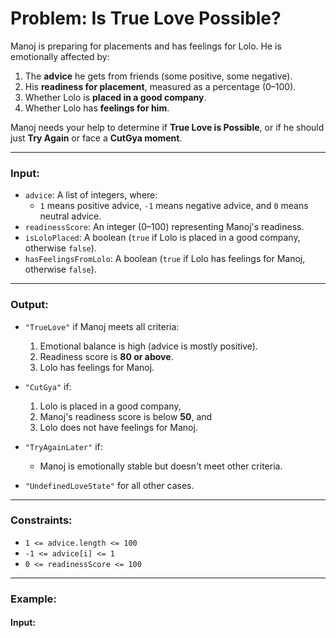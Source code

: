 # Problem: Is True Love Possible?

Manoj is preparing for placements and has feelings for Lolo. He is emotionally affected by:
1. The **advice** he gets from friends (some positive, some negative).
2. His **readiness for placement**, measured as a percentage (0–100).
3. Whether Lolo is **placed in a good company**.
4. Whether Lolo has **feelings for him**.

Manoj needs your help to determine if **True Love is Possible**, or if he should just **Try Again** or face a **CutGya moment**.

---

### Input:
- `advice`: A list of integers, where:
  - `1` means positive advice, `-1` means negative advice, and `0` means neutral advice.
- `readinessScore`: An integer (0–100) representing Manoj's readiness.
- `isLoloPlaced`: A boolean (`true` if Lolo is placed in a good company, otherwise `false`).
- `hasFeelingsFromLolo`: A boolean (`true` if Lolo has feelings for Manoj, otherwise `false`).

---

### Output:
- `"TrueLove"` if Manoj meets all criteria:
  1. Emotional balance is high (advice is mostly positive).
  2. Readiness score is **80 or above**.
  3. Lolo has feelings for Manoj.

- `"CutGya"` if:
  1. Lolo is placed in a good company,
  2. Manoj's readiness score is below **50**, and
  3. Lolo does not have feelings for Manoj.

- `"TryAgainLater"` if:
  - Manoj is emotionally stable but doesn't meet other criteria.

- `"UndefinedLoveState"` for all other cases.

---

### Constraints:
- `1 <= advice.length <= 100`
- `-1 <= advice[i] <= 1`
- `0 <= readinessScore <= 100`

---

### Example:

#### Input:

